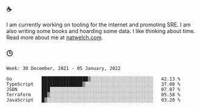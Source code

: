 ### ☕

I am currently working on tooling for the internet and promoting SRE. I am also writing some books and hoarding some data. I like thinking about time. Read more about me at [natwelch.com](https://natwelch.com).

### 🕒

<!--START_SECTION:waka-->
```text
Week: 30 December, 2021 - 05 January, 2022

Go           █████████████████▒░░░░░░░░░░░░░░░░░░░░░░░   42.13 % 
TypeScript   ███████████████▒░░░░░░░░░░░░░░░░░░░░░░░░░   37.08 % 
JSON         ███░░░░░░░░░░░░░░░░░░░░░░░░░░░░░░░░░░░░░░   07.07 % 
Terraform    ██▒░░░░░░░░░░░░░░░░░░░░░░░░░░░░░░░░░░░░░░   05.58 % 
JavaScript   █▒░░░░░░░░░░░░░░░░░░░░░░░░░░░░░░░░░░░░░░░   03.20 % 
```
<!--END_SECTION:waka-->
